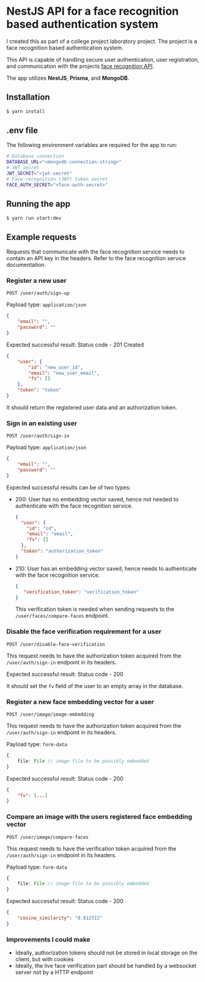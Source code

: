 # NestJS API for a face recognition based authentication system

I created this as part of a college project laboratory project. The project is a face recognition based authentication system.

This API is capable of handling secure user authentication, user registration, and communication with the projects [face recognition API](https://github.com/ger0nymo/face-authentication-service).

The app utilizes **NestJS**, **Prisma**, and **MongoDB**.


## Installation

```bash
$ yarn install
```

## .env file
The following environment variables are required for the app to run:

```bash
# Database connection
DATABASE_URL="<mongodb-connection-string>"
# JWT secret
JWT_SECRET="<jwt-secret"
# Face recognition (JWT) token secret
FACE_AUTH_SECRET="<face-auth-secret>"
```
## Running the app

```bash
$ yarn run start:dev
```

## Example requests
Requests that communicate with the face recognition service needs to contain an API key in the headers. Refer to the face recognition service documentation.
### Register a new user
```http request
POST /user/auth/sign-up
```

Payload type: `application/json`

```json
{
    "email": "",
    "password": ""
}
```

Expected successful result: Status code - 201 Created
```json
{
    "user": {
        "id": "new_user_id",
        "email": "new_user_email",
        "fv": []
    },
    "token": "token"
}
```
It should return the registered user data and an authorization token.

### Sign in an existing user
```http request
POST /user/auth/sign-in
```

Payload type: `application/json`

```json
{
    "email": "",
    "password": ""
}
```
Expected successful results can be of two types:

- 200: User has no embedding vector saved, hence not needed to authenticate with the face recognition service.
    ```json
    {
      "user": {
        "id": "id",
        "email": "email",
        "fv": []
      },
      "token": "authorization_token"
    }
    ```
- 210: User has an embedding vector saved, hence needs to authenticate with the face recognition service.
    ```json
    {
       "verification_token": "verification_token"
    }
    ```
  This verification token is needed when sending requests to the `/user/faces/compare-faces` endpoint.

### Disable the face verification requirement for a user
```http request
POST /user/disable-face-verification
```
This request needs to have the authorization token acquired from the `/user/auth/sign-in` endpoint in its headers.


Expected successful result: Status code - 200

It should set the `fv` field of the user to an empty array in the database.

### Register a new face embedding vector for a user
```http request
POST /user/image/image-embedding
```
This request needs to have the authorization token acquired from the `/user/auth/sign-in` endpoint in its headers.

Payload type: `form-data`

```typescript
{
    file: File // image file to be possibly embedded
}
```

Expected successful result: Status code - 200
```json
{
    "fv": [...]
}
```

### Compare an image with the users registered face embedding vector
```http request
POST /user/image/compare-faces
```
This request needs to have the verification token acquired from the `/user/auth/sign-in` endpoint in its headers.

Payload type: `form-data`

```typescript
{
    file: File // image file to be possibly embedded
}
```

Expected successful result: Status code - 200
```json
{
    "cosine_similarity": "0.812312"
}
```

### Improvements I could make
- Ideally, authorization tokens should not be stored in local storage on the client, but with cookies
- Ideally, the live face verification part should be handled by a websocket server not by a HTTP endpoint
